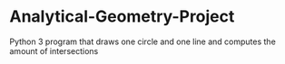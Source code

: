 # Analytical-Geometry-Project
Python 3 program that draws one circle and one line and computes the amount of intersections 
